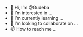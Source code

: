 - 👋 Hi, I’m @Gudeba
- 👀 I’m interested in ...
- 🌱 I’m currently learning ...
- 💞️ I’m looking to collaborate on ...
- 📫 How to reach me ...

<!---
Gudeba/Gudeba is a ✨ special ✨ repository because its `README.md` (this file) appears on your GitHub profile.
You can click the Preview link to take a look at your changes.
--->
